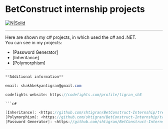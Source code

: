 # BetConstruct internship projects

[![N|Solid](http://www.puremicrogaming.com/media/1369300/betconstruct-logo-pn.jpg)](https://www.betconstruct.com/)

----
Here are shown my c# projects, in which used the c# and .NET.  
You can see in my projects:
  
  - [Password Generator]
  - [Inheritance]
  - [Polymorphism]
  

----
```c#
**Additional information**

email: shakhbekyantigran@gmail.com

codefights website: https://codefights.com/profile/tigran_sh3

```c#

[Inheritance]: <https://github.com/shtigran/BetConstruct-Internship/tree/master/Inheritance%20and%20polymorphism>
[Polymorphism]: <https://github.com/shtigran/BetConstruct-Internship/tree/master/Inheritance%20and%20polymorphism>
[Password Generator]: <https://github.com/shtigran/BetConstruct-Internship/tree/master/PasswordGenerator/PasswordGenerator>

